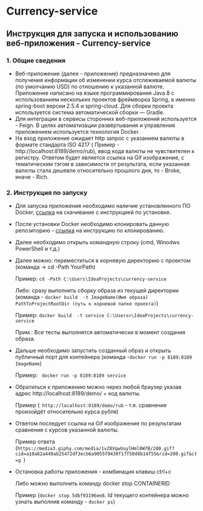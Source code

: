 # Currency-service
## Инструкция для запуска и использованию веб-приложения - Currency-service


### 1.                            Общие сведения


* Веб-приложение (далее - приложение) предназначено для получения информации об изменении курса отслеживаемой валюты (по умолчанию USD) по отношению к указанной  валюте.
  Приложение написано на языке программирования Java 8 с использованием нескольких проектов фреймворка Spring, 
а именно spring-boot версии 2.5.4 и spring-cloud. Для сборки проекта используется система автоматической сборки — Gradle.  
* Для интеграции в сервисы сторонних веб-приложений используется  - Feign. В целях автоматизации развёртывания и управления приложением используется технология Docker. 
* На вход приложение ожидает http запрос с указанием валюты в формате стандарта  ISO 4217 ( Пример - http://localhost:8189/demo/rub), ввод кода валюты не чувствителен к регистру. Ответом будет является ссылка на Gif изображение, с тематическим тэгом в зависимости от результата, если указанная валюты стала дешевле относительно прошлого дня, то - Broke, иначе - Rich.

### 2. Инструкция по запуску
* Для запуска приложения необходимо наличие  установленного ПО Docker, [ссылка](https://docs.docker.com/get-docker/) на скачивание с инструкцией по установке.
* После установки Docker необходимо клонировать данную репозиторию  - 
[ссылка](https://docs.github.com/en/get-started/getting-started-with-git/about-remote-repositories) на инструкцию по клонированию.
* Далее необходимо открыть командную строку (cmd, Winodws PowerShell и т.д.)
* Далее можно: переместиться в корневую директорию с проектом (команда -> cd -Path YourPath)  

  Пример: ```cd -Path C:\Users\IdeaProjects\currency-service```  
  
  Либо: сразу выполнить сборку образа из текущей директории (команда -  ```docker build  -t ImageName(Имя образа) PathToProjectRootDir (путь к корневой папке проекта)```)  

  Пример: ``` docker build  -t service C:\Users>\IdeaProjects\currency-service ```  
  
  Прим.: Все тесты выполнятся автоматически в момент создания образа.
* Дальше необходимо запустить созданный образ и открыть публичный порт для контейнера (команда -```docker run -p 8189:8189 ImageName```)  

  Пример: ``` docker run -p 8189:8189 service```
* Обратиться к приложению можно через любой браузер указав адрес http://localhost:8189/demo/ + код валюты.  
  
  Пример (``` http://localhost:8189/demo/rub``` - т.е. сравнение произойдёт относительно  курса рубля)
* Ответом последует ссылка на Gif изображение по результатам сравнения с курсов указанной валюты.  
  
  Пример ответа (```https://media3.giphy.com/media/1vZ8VqwUuylHml8W7B/200.gif?cid=a10a62a449ab25472df3ecb6a9055f9430f1ff50d8b14f55&rid=200.gif&ct=g ```) 
*  Остановка работы приложения -  комбинация клавиш ctrl+c  
 
   Либо можно выполнить команду docker stop CONTAINERID  

   Пример (``` docker stop 5dbf93196ee8 ```. Id текущего контейнера можно узнать выполнив команду -  ``` docker ps ```)
 

